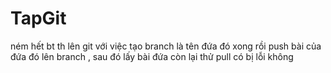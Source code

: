 # TapGit
ném hết bt th lên git với việc tạo branch là tên đứa đó xong rồi push bài của đứa đó lên branch , sau đó lấy bài đứa còn lại thử pull có bị lỗi không
